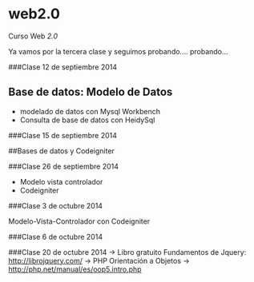 web2.0
======

Curso Web *2.0*

Ya vamos por la tercera clase y seguimos probando.... probando...

###Clase 12 de septiembre 2014

## Base de datos: Modelo de Datos

* modelado de datos con Mysql Workbench
* Consulta de base de datos con HeidySql

###Clase 15 de septiembre 2014

##Bases de datos y Codeigniter

###Clase 26 de septiembre 2014

* Modelo vista controlador
* Codeigniter

###Clase 3 de octubre 2014

Modelo-Vista-Controlador con Codeigniter

###Clase 6 de octubre 2014

###Clase 20 de octubre 2014
-> Libro gratuito Fundamentos de Jquery: http://librojquery.com/
-> PHP Orientación a Objetos -> http://php.net/manual/es/oop5.intro.php